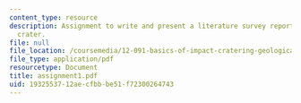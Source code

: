 ```yaml
---
content_type: resource
description: Assignment to write and present a literature survey report on an impact
  crater.
file: null
file_location: /coursemedia/12-091-basics-of-impact-cratering-geological-geophysical-geochemical-environmental-studies-of-some-impact-craters-of-the-earth-january-iap-2008/1932553712aecfbbbe51f72300264743_assignment1.pdf
file_type: application/pdf
resourcetype: Document
title: assignment1.pdf
uid: 19325537-12ae-cfbb-be51-f72300264743
---
```

